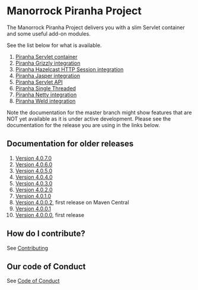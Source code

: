 
# Manorrock Piranha Project

The Manorrock Piranha Project delivers you with a slim Servlet container and
some useful add-on modules.

See the list below for what is available.

1. [Piranha Servlet container](piranha/README.md)
2. [Piranha Grizzly integration](piranha-grizzly/README.md)
3. [Piranha Hazelcast HTTP Session integration](piranha-hazelcast-httpsession/README.md)
4. [Piranha Jasper integration](piranha-jasper/README.md)
5. [Piranha Servlet API](piranha-servlet/README.md)
6. [Piranha Single Threaded](piranha-singlethread/README.md)
7. [Piranha Netty integration](piranha-netty/README.md)
8. [Piranha Weld integration](piranha-weld/README.md)

Note the documentation for the master branch might show features that are NOT 
yet available as it is under active development. Please see the documentation
for the release you are using in the links below.

## Documentation for older releases

1. [Version 4.0.7.0](https://github.com/manorrock/piranha/tree/v4.0.7.0)
2. [Version 4.0.6.0](https://github.com/manorrock/piranha/tree/v4.0.6.0)
3. [Version 4.0.5.0](https://github.com/manorrock/piranha/tree/v4.0.5.0)
4. [Version 4.0.4.0](https://github.com/manorrock/piranha/tree/v4.0.4.0)
5. [Version 4.0.3.0](https://github.com/manorrock/piranha/tree/v4.0.3.0)
6. [Version 4.0.2.0](https://github.com/manorrock/piranha/tree/v4.0.2.0)
7. [Version 4.0.1.0](https://github.com/manorrock/piranha/tree/v4.0.1.0)
8. [Version 4.0.0.2](https://github.com/manorrock/piranha/tree/v4.0.0.2), first release on Maven Central
9. [Version 4.0.0.1](https://github.com/manorrock/piranha/tree/v4.0.0.1)
10. [Version 4.0.0.0](https://github.com/manorrock/piranha/tree/v4.0.0.0), first release

## How do I contribute?

See [Contributing](CONTRIBUTING.md)

## Our code of Conduct

See [Code of Conduct](CODE_OF_CONDUCT.md)
